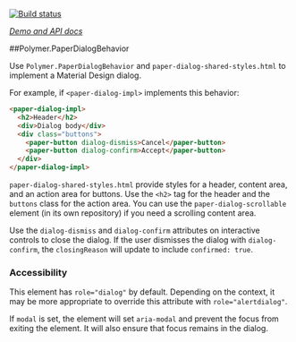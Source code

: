 <!---

This README is automatically generated from the comments in these files:
paper-dialog-behavior.html

Edit those files, and our readme bot will duplicate them over here!
Edit this file, and the bot will squash your changes :)

The bot does some handling of markdown. Please file a bug if it does the wrong
thing! https://github.com/PolymerLabs/tedium/issues

-->

[![Build status](https://travis-ci.org/PolymerElements/paper-dialog-behavior.svg?branch=master)](https://travis-ci.org/PolymerElements/paper-dialog-behavior)

_[Demo and API docs](https://elements.polymer-project.org/elements/paper-dialog-behavior)_

##Polymer.PaperDialogBehavior

Use `Polymer.PaperDialogBehavior` and `paper-dialog-shared-styles.html` to implement a Material Design
dialog.

For example, if `<paper-dialog-impl>` implements this behavior:

```html
<paper-dialog-impl>
  <h2>Header</h2>
  <div>Dialog body</div>
  <div class="buttons">
    <paper-button dialog-dismiss>Cancel</paper-button>
    <paper-button dialog-confirm>Accept</paper-button>
  </div>
</paper-dialog-impl>
```

`paper-dialog-shared-styles.html` provide styles for a header, content area, and an action area for buttons.
Use the `<h2>` tag for the header and the `buttons` class for the action area. You can use the
`paper-dialog-scrollable` element (in its own repository) if you need a scrolling content area.

Use the `dialog-dismiss` and `dialog-confirm` attributes on interactive controls to close the
dialog. If the user dismisses the dialog with `dialog-confirm`, the `closingReason` will update
to include `confirmed: true`.

### Accessibility

This element has `role="dialog"` by default. Depending on the context, it may be more appropriate
to override this attribute with `role="alertdialog"`.

If `modal` is set, the element will set `aria-modal` and prevent the focus from exiting the element.
It will also ensure that focus remains in the dialog.

